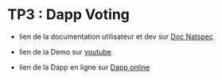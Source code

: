 # TP3 : Dapp Voting


- lien de la documentation utilisateur et dev sur  [Doc Natspec ](https://github.com/benzakin/Alyra-school/blob/main/Developpeur-Ethereum-Template-master/6.%20Dapp/Index.md)

- lien de la Demo sur [youtube](https://youtu.be/1KcLuqQOTdg)


- lien de la Dapp en ligne sur [Dapp online](https://benzakin.github.io/TP3/) 


